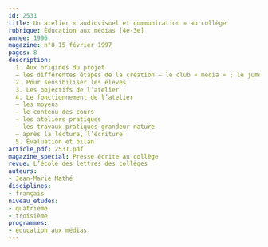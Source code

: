 ```yaml
---
id: 2531
title: Un atelier « audiovisuel et communication » au collège
rubrique: Éducation aux médias [4e-3e]
annee: 1996
magazine: n°8 15 février 1997
pages: 8
description: 
  1. Aux origines du projet
  – les différentes étapes de la création – le club « média » ; le jumelage ; l’expérimentation ; naissance de l’atelier « audiovisuel et communication »
  2. Pour sensibiliser les élèves
  3. Les objectifs de l’atelier
  4. Le fonctionnement de l’atelier
  – les moyens
  – le contenu des cours
  – les ateliers pratiques
  – les travaux pratiques grandeur nature
  – après la lecture, l’écriture
  5. Évaluation et bilan
article_pdf: 2531.pdf
magazine_special: Presse écrite au collège
revue: L’école des lettres des collèges
auteurs:
- Jean-Marie Mathé
disciplines:
- français
niveau_etudes:
- quatrième
- troisième
programmes:
- éducation aux médias
---
```

